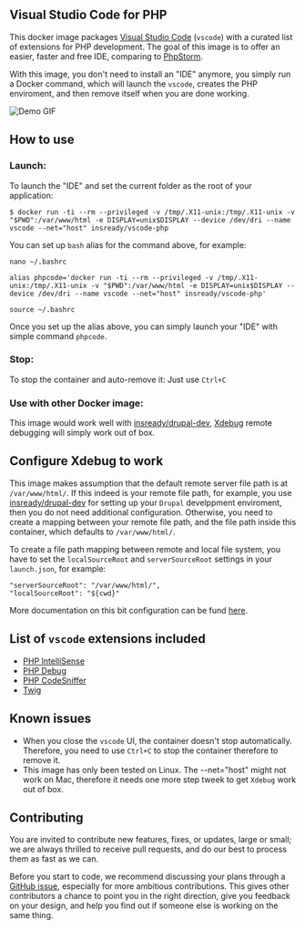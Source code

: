 ## Visual Studio Code for PHP
This docker image packages [Visual Studio Code](https://code.visualstudio.com/) (`vscode`) with a curated list of extensions for PHP development. The goal of this image is to offer an easier, faster and free IDE, comparing to [PhpStorm](https://www.jetbrains.com/phpstorm/).

With this image, you don't need to install an "IDE" anymore, you simply run a Docker command, which will launch the `vscode`, creates the PHP enviroment, and then remove itself when you are done working.

![Demo GIF](https://github.com/felixfbecker/vscode-php-debug/raw/master/images/demo.gif)

## How to use

### Launch:

To launch the "IDE" and set the current folder as the root of your application:

```console
$ docker run -ti --rm --privileged -v /tmp/.X11-unix:/tmp/.X11-unix -v "$PWD":/var/www/html -e DISPLAY=unix$DISPLAY --device /dev/dri --name vscode --net="host" insready/vscode-php
```

You can set up `bash` alias for the command above, for example:

```
nano ~/.bashrc

alias phpcode='docker run -ti --rm --privileged -v /tmp/.X11-unix:/tmp/.X11-unix -v "$PWD":/var/www/html -e DISPLAY=unix$DISPLAY --device /dev/dri --name vscode --net="host" insready/vscode-php'

source ~/.bashrc
```

Once you set up the alias above, you can simply launch your "IDE" with simple command `phpcode`.

### Stop:

To stop the container and auto-remove it:
Just use `Ctrl+C`

### Use with other Docker image:

This image would work well with [insready/drupal-dev](https://hub.docker.com/r/insready/drupal-dev/), [Xdebug](https://xdebug.org/) remote debugging will simply work out of box.

## Configure Xdebug to work
This image makes assumption that the default remote server file path is at `/var/www/html/`. If this indeed is your remote file path, for example, you use [insready/drupal-dev](https://hub.docker.com/r/insready/drupal-dev/) for setting up your `Drupal` develppment enviroment, then you do not need additional configuration. Otherwise, you need to create a mapping between your remote file path, and the file path inside this container, which defaults to `/var/www/html/`.

To create a file path mapping between remote and local file system, you have to set the `localSourceRoot` and `serverSourceRoot` settings in your `launch.json`, for example:

```
"serverSourceRoot": "/var/www/html/",
"localSourceRoot": "${cwd}"
```

More documentation on this bit configuration can be fund [here](https://github.com/felixfbecker/vscode-php-debug#remote-host-debugging).

## List of `vscode` extensions included

* [PHP IntelliSense](https://marketplace.visualstudio.com/items?itemName=felixfbecker.php-intellisense)
* [PHP Debug](https://marketplace.visualstudio.com/items?itemName=felixfbecker.php-debug)
* [PHP CodeSniffer](https://marketplace.visualstudio.com/items?itemName=ikappas.phpcs)
* [Twig](https://marketplace.visualstudio.com/items?itemName=whatwedo.twig)

## Known issues

* When you close the `vscode` UI, the container doesn't stop automatically. Therefore, you need to use `Ctrl+C` to stop the container therefore to remove it.
* This image has only been tested on Linux. The --net="host" might not work on Mac, therefore it needs one more step tweek to get `Xdebug` work out of box.

## Contributing
You are invited to contribute new features, fixes, or updates, large or small; we are always thrilled to receive pull requests, and do our best to process them as fast as we can.

Before you start to code, we recommend discussing your plans through a [GitHub issue](https://github.com/INsReady/docker-vscode-php/issues), especially for more ambitious contributions. This gives other contributors a chance to point you in the right direction, give you feedback on your design, and help you find out if someone else is working on the same thing.
